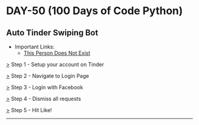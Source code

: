 # DAY-50 (100 Days of Code Python)

## Auto Tinder Swiping Bot

* Important Links: 
  * [This Person Does Not Exist](https://www.thispersondoesnotexist.com)      <!-- You can hit refresh on thispersondoesnotexist to generate new random images. -->

[>](https://github.com/Aniruddh-482/Python/blob/main/Auto%20Tinder%20Swiping%20Bot/main.py) Step 1 - Setup your account on Tinder <br>

[>](https://github.com/Aniruddh-482/Python/blob/main/Auto%20Tinder%20Swiping%20Bot/main.py) Step 2 - Navigate to Login Page <br>

[>](https://github.com/Aniruddh-482/Python/blob/main/Auto%20Tinder%20Swiping%20Bot/main.py) Step 3 - Login with Facebook <br>
<!--
In Selenium, each window has a identification handle, we can get all the window handles with:

    driver.window_handles

The above line of code returns a list of all the window handles. The first window is at position 0 e.g.

    base_window = driver.window_handles[0]

New windows that have popped out from the base_window are further down in the sequence e.g.

    fb_login_window = driver.window_handles[1]

We can switch our Selenium to target the new facebook login window by:

    driver.switch_to.window(fb_login_window)

You can print the driver.title to verify that it's the facebook login window that is currently target:

    print(driver.title)

The full code to switch to the new pop-up window is thus:

    base_window = driver.window_handles[0]
    fb_login_window = driver.window_handles[1]
    driver.switch_to.window(fb_login_window)
    print(driver.title)

If successful the printed title should be "Facebook" and not "Tinder | Match. Chat. Date." 
-->
<!--
NOTE: Avoid invoking the Facebook Login too frequently, see if you can test your code without logging in, 
you don't want to appear like a bot to Facebook as there is always the chance that they might disable your FB account. 
Alternatively, you can try setting up an alternative Facebook account.
-->

[>](https://github.com/Aniruddh-482/Python/blob/main/Auto%20Tinder%20Swiping%20Bot/main.py) Step 4 - Dismiss all requests <br>

[>](https://github.com/Aniruddh-482/Python/blob/main/Auto%20Tinder%20Swiping%20Bot/main.py) Step 5 - Hit Like! <br>
<hr>

